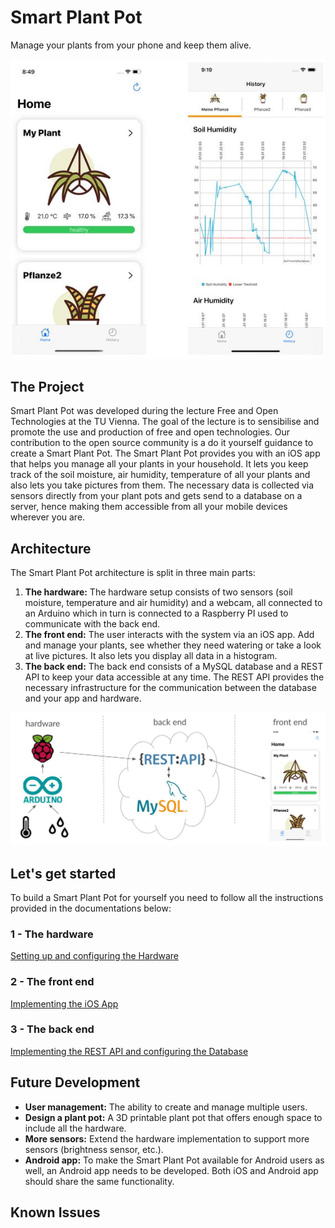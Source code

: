 # Smart Plant Pot
Manage your plants from your phone and keep them alive.

<p align="center">
<img src="/Images/app.JPG")
</p>

## The Project
Smart Plant Pot was developed during the lecture Free and Open Technologies at the TU Vienna. The goal of the lecture is to sensibilise and promote the use and production of free and open technologies. Our contribution to the open source community is a do it yourself guidance to create a Smart Plant Pot. The Smart Plant Pot provides you with an iOS app that helps you manage all your plants in your household. It lets you keep track of the soil moisture, air humidity, temperature of all your plants and also lets you take pictures from them. The necessary data is collected via sensors directly from your plant pots and gets send to a database on a server, hence making them accessible from all your mobile devices wherever you are.

## Architecture

The Smart Plant Pot architecture is split in three main parts:

1. **The hardware:** The hardware setup consists of two sensors (soil moisture, temperature and air humidity) and a webcam, all connected to an Arduino which in turn is connected to a Raspberry PI used to communicate with the back end.
2. **The front end:** The user interacts with the system via an iOS app. Add and manage your plants, see whether they need watering or take a look at live pictures. It also lets you display all data in a histogram.
3. **The back end:** The back end consists of a MySQL database and a REST API to keep your data accessible at any time. The REST API provides the necessary infrastructure for the communication between the database and your app and hardware.

<p align="center">
<img src="/Images/architecture.JPG")
</p>

## Let's get started
To build a Smart Plant Pot for yourself you need to follow all the instructions provided in the documentations below:

### 1 - The hardware
[Setting up and configuring the Hardware](https://github.com/FeliziusV/SmartPod-Hardware-Side)

### 2 - The front end
[Implementing the iOS App](https://github.com/antizwiebel/SmartPot_iOS)

### 3 - The back end
[Implementing the REST API and configuring the Database](https://github.com/Snuu101/Smart-Plant-Pot-Back-End)

## Future Development
- **User management:** The ability to create and manage multiple users. 
- **Design a plant pot:** A 3D printable plant pot that offers enough space to include all the hardware.
- **More sensors:** Extend the hardware implementation to support more sensors (brightness sensor, etc.).
- **Android app:** To make the Smart Plant Pot available for Android users as well, an Android app needs to be developed. Both iOS and Android app should share the same functionality.

## Known Issues
